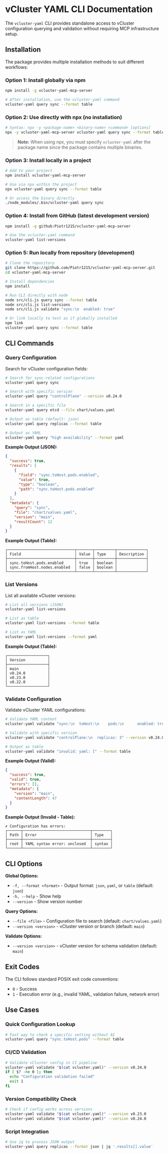 # vCluster YAML CLI Documentation

The `vcluster-yaml` CLI provides standalone access to vCluster configuration querying and validation without requiring MCP infrastructure setup.

## Installation

The package provides multiple installation methods to suit different workflows:

### Option 1: Install globally via npm

```bash
npm install -g vcluster-yaml-mcp-server

# After installation, use the vcluster-yaml command
vcluster-yaml query sync --format table
```

### Option 2: Use directly with npx (no installation)

```bash
# Syntax: npx -y <package-name> <binary-name> <command> [options]
npx -y vcluster-yaml-mcp-server vcluster-yaml query sync --format table
```

> **Note:** When using npx, you must specify `vcluster-yaml` after the package name since the package contains multiple binaries.

### Option 3: Install locally in a project

```bash
# Add to your project
npm install vcluster-yaml-mcp-server

# Use via npx within the project
npx vcluster-yaml query sync --format table

# Or access the binary directly
./node_modules/.bin/vcluster-yaml query sync
```

### Option 4: Install from GitHub (latest development version)

```bash
npm install -g github:Piotr1215/vcluster-yaml-mcp-server

# Use the vcluster-yaml command
vcluster-yaml list-versions
```

### Option 5: Run locally from repository (development)

```bash
# Clone the repository
git clone https://github.com/Piotr1215/vcluster-yaml-mcp-server.git
cd vcluster-yaml-mcp-server

# Install dependencies
npm install

# Run CLI directly with node
node src/cli.js query sync --format table
node src/cli.js list-versions
node src/cli.js validate "sync:\n  enabled: true"

# Or link locally to test as if globally installed
npm link
vcluster-yaml query sync --format table
```

## CLI Commands

### Query Configuration

Search for vCluster configuration fields:

```bash
# Search for sync-related configurations
vcluster-yaml query sync

# Search with specific version
vcluster-yaml query "controlPlane" --version v0.24.0

# Search in a specific file
vcluster-yaml query etcd --file chart/values.yaml

# Output as table (default: json)
vcluster-yaml query replicas --format table

# Output as YAML
vcluster-yaml query "high availability" --format yaml
```

**Example Output (JSON):**
```json
{
  "success": true,
  "results": [
    {
      "field": "sync.toHost.pods.enabled",
      "value": true,
      "type": "boolean",
      "path": "sync.toHost.pods.enabled"
    }
  ],
  "metadata": {
    "query": "sync",
    "file": "chart/values.yaml",
    "version": "main",
    "resultCount": 12
  }
}
```

**Example Output (Table):**
```
┌──────────────────────────────┬───────┬─────────┬─────────────┐
│ Field                        │ Value │ Type    │ Description │
├──────────────────────────────┼───────┼─────────┼─────────────┤
│ sync.toHost.pods.enabled     │ true  │ boolean │             │
│ sync.fromHost.nodes.enabled  │ false │ boolean │             │
└──────────────────────────────┴───────┴─────────┴─────────────┘
```

### List Versions

List all available vCluster versions:

```bash
# List all versions (JSON)
vcluster-yaml list-versions

# List as table
vcluster-yaml list-versions --format table

# List as YAML
vcluster-yaml list-versions --format yaml
```

**Example Output (Table):**
```
┌──────────────────┐
│ Version          │
├──────────────────┤
│ main             │
│ v0.24.0          │
│ v0.23.0          │
│ v0.22.0          │
└──────────────────┘
```

### Validate Configuration

Validate vCluster YAML configurations:

```bash
# Validate YAML content
vcluster-yaml validate "sync:\n  toHost:\n    pods:\n      enabled: true"

# Validate with specific version
vcluster-yaml validate "controlPlane:\n  replicas: 3" --version v0.24.0

# Output as table
vcluster-yaml validate "invalid: yaml: [" --format table
```

**Example Output (Valid):**
```json
{
  "success": true,
  "valid": true,
  "errors": [],
  "metadata": {
    "version": "main",
    "contentLength": 47
  }
}
```

**Example Output (Invalid - Table):**
```
✗ Configuration has errors:
┌──────┬──────────────────────────────┬────────┐
│ Path │ Error                        │ Type   │
├──────┼──────────────────────────────┼────────┤
│ root │ YAML syntax error: unclosed  │ syntax │
└──────┴──────────────────────────────┴────────┘
```

## CLI Options

**Global Options:**
- `-f, --format <format>` - Output format: `json`, `yaml`, or `table` (default: `json`)
- `-h, --help` - Show help
- `--version` - Show version number

**Query Options:**
- `--file <file>` - Configuration file to search (default: `chart/values.yaml`)
- `--version <version>` - vCluster version or branch (default: `main`)

**Validate Options:**
- `--version <version>` - vCluster version for schema validation (default: `main`)

## Exit Codes

The CLI follows standard POSIX exit code conventions:
- `0` - Success
- `1` - Execution error (e.g., invalid YAML, validation failure, network error)

## Use Cases

### Quick Configuration Lookup

```bash
# Fast way to check a specific setting without AI
vcluster-yaml query "sync.toHost.pods" --format table
```

### CI/CD Validation

```bash
# Validate vCluster config in CI pipeline
vcluster-yaml validate "$(cat vcluster.yaml)" --version v0.24.0
if [ $? -ne 0 ]; then
  echo "Configuration validation failed"
  exit 1
fi
```

### Version Compatibility Check

```bash
# Check if config works across versions
vcluster-yaml validate "$(cat vcluster.yaml)" --version v0.23.0
vcluster-yaml validate "$(cat vcluster.yaml)" --version v0.24.0
```

### Script Integration

```bash
# Use jq to process JSON output
vcluster-yaml query replicas --format json | jq '.results[].value'
```
